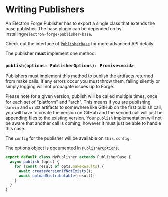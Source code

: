 # Writing Publishers

An Electron Forge Publisher has to export a single class that extends the base publisher. The base plugin can be depended on by installing`@electron-forge/publisher-base`.

Check out the interface of [`PublisherBase`](https://js.electronforge.io/modules/_electron_forge_publisher_base.html) for more advanced API details.

The publisher **must** implement one method:

### `publish(options: PublisherOptions): Promise<void>`

Publishers must implement this method to publish the artifacts returned from make calls. If any errors occur you must throw them, failing silently or simply logging will not propagate issues up to Forge.

Please note for a given version, publish will be called multiple times, once for each set of "platform" and "arch". This means if you are publishing `darwin` and `win32` artifacts to somewhere like GitHub on the first publish call, you will have to create the version on GitHub and the second call will just be appending files to the existing version.  Your `publish` implementation will not be aware that another call is coming, however it must just be able to handle this case.

The `config` for the publisher will be available on `this.config`.

The options object is documented in [`PublisherOptions`](https://js.electronforge.io/interfaces/_electron_forge_publisher_base.PublisherOptions.html).

```jsx
export default class MyPublisher extends PublisherBase {
  async publish (opts) {
    for (const result of opts.makeResults) {
      await createVersionIfNotExists();
      await uploadDistributable(result);
    }
  }
}
```

